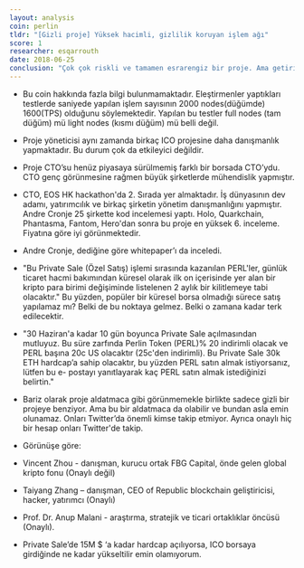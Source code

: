 ```yaml
---
layout: analysis
coin: perlin
tldr: "[Gizli proje] Yüksek hacimli, gizlilik koruyan işlem ağı"
score: 1
researcher: esqarrouth
date: 2018-06-25
conclusion: "Çok çok riskli ve tamamen esrarengiz bir proje. Ama getirisi yüksek olma ihtimali var. Emin değilim, riskli bir girişim."
---
```


- Bu coin hakkında fazla bilgi bulunmamaktadır. Eleştirmenler yaptıkları testlerde saniyede yapılan işlem sayısının 2000 nodes(düğümde) 1600(TPS) olduğunu söylemektedir. Yapılan bu testler full nodes (tam düğüm) mü light nodes (kısmı düğüm) mü belli değil.

- Proje yöneticisi aynı zamanda birkaç ICO projesine daha danışmanlık yapmaktadır. Bu durum çok da etkileyici değildir. 
- Proje CTO’su henüz piyasaya sürülmemiş farklı bir borsada CTO’ydu. CTO genç görünmesine rağmen büyük şirketlerde mühendislik yapmıştır. 
- CTO, EOS HK hackathon'da 2. Sırada yer almaktadır. İş dünyasının dev adamı, yatırımcılık ve birkaç şirketin yönetim danışmanlığını yapmıştır. Andre Cronje 25 şirkette kod incelemesi yaptı. Holo, Quarkchain, Phantasma, Fantom, Hero'dan sonra bu proje en yüksek 6. inceleme. Fiyatına göre iyi görünmektedir.

- Andre Cronje, dediğine göre whitepaper’ı da inceledi. 
- "Bu Private Sale (Özel Satış) işlemi sırasında kazanılan PERL'ler, günlük ticaret hacmi bakımından küresel olarak ilk on içerisinde yer alan bir kripto para birimi değişiminde listelenen 2 aylık bir kilitlemeye tabi olacaktır." Bu yüzden, popüler bir küresel borsa olmadığı sürece satış yapılamaz mı? Belki de bu noktaya gelmez. Belki o zamana kadar terk edilecektir. 
- "30 Haziran'a kadar 10 gün boyunca Private Sale açılmasından mutluyuz. Bu süre zarfında Perlin Token (PERL)% 20 indirimli olacak ve PERL başına 20c US olacaktır (25c'den indirimli). Bu Private Sale 30k ETH hardcap’a sahip olacaktır, bu yüzden PERL satın almak istiyorsanız, lütfen bu e- postayı yanıtlayarak kaç PERL satın almak istediğinizi belirtin."
- Bariz olarak proje aldatmaca gibi görünmemekle birlikte sadece gizli bir projeye benziyor. Ama bu bir aldatmaca da olabilir ve bundan asla emin olunamaz. Onları Twitter’da önemli kimse takip etmiyor. Ayrıca onaylı hiç bir hesap onları Twitter'de takip.
- Görünüşe göre: 
- Vincent Zhou - danışman, kurucu ortak FBG Capital, önde gelen global kripto fonu (Onaylı değil) 
- Taiyang Zhang – danışman, CEO of Republic blockchain geliştiricisi, hacker, yatırımcı (Onaylı) 
- Prof. Dr. Anup Malani - araştırma, stratejik ve ticari ortaklıklar öncüsü (Onaylı).- Private Sale’de 15M $ ‘a kadar hardcap açılıyorsa, ICO borsaya girdiğinde ne kadar yükseltilir emin olamıyorum.